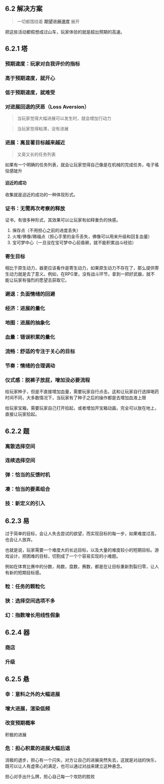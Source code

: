 ## 6.2 解决方案

> 一切都围绕着 **期望进展速度** 展开

把这些活动都假想成过山车，玩家体验的就是超出预期的高速。

## 6.2.1 塔

### 预期速度：玩家对自我评价的指标

### 高于预期速度，就开心

### 低于预期速度，就难受

### 对进展回退的厌恶（Loss Aversion）

> 当玩家觉得大幅进展可以发生时，就会增加行动力

> 当玩家觉得粘滞，没有进展

### 进展：离显著目标越来越近

> 又臭又长的任务列表

如果有一个明确的任务列表，就会让玩家觉得自己像是在机械的完成任务，电子徭役感陡升

#### 迫近的成功

收集就是迫近的成功的一种体现形式。

### 证书：无需再次考察的释放

证书，有很多种形式，其效果可以让玩家有如释重负的快感。

1. 保存点（不用担心之前的进度丢失）
1. 火堆/佛像/赐福点（担心手里的金币丢失，佛像可以用来升级和回复血量）
1. 宝可梦中心（一旦没在宝可梦中心前昏厥，就不能积累战斗经验）

### 寄生目标

相比于原生动力，器更应该看作是寄生动力，如果原生动力不存在了，那么提供寄生动力就是去了意义。例如，在RPG里，没有战斗环节，拿到一把好武器，就不能让玩家有强烈的愿望去获取它。


### 避退：负面情绪的回避

### 经济：进展的量化

### 地图：进展的抽象化

### 血量：错误积累的量化

### 流畅：舒适的专注于关心的目标

### 节奏：情绪的合理调动

### 仪式感：脱裤子放屁，增加没必要流程

给玩家种子，但是不直接增加血量，需要玩家自行点击。这和让玩家自行选择喝药时间不同，大多数情况下，当玩家有了种子之后的操作都是去增加血液上限

给玩家宝箱，需要玩家自己打开拾起，或者增加开宝箱动画，完全可以放在地上，直接让玩家拾起。    

## 6.2.2 题

### 离散选择空间

### 连续选择空间

### 弹：恰当的反馈时机

### 凑：恰当的要素组合

### 技：新定义的引入

## 6.2.3 易

过于简单的目标，会让人失去尝试的欲望，而实现目标的每一步，如果难度过高，也会让人放弃。

也就是说，玩家需要一个难度大的长远目标，以及大量的难度较小的短期目标。游戏设计，把困难的目标，切割成了一个个容易实现的小难题。

例如在体育比赛中的分数，局数，盘数，赛数，都是在让目标重新割裂归零，让人有新的短期目标感。

### 粒：任务的颗粒化

### 狭：选择空间选项不多

### 幻：指数增长用线性假象

## 6.2.4 器

### 商店

### 升级

## 6.2.5 悬

### 幸：意料之外的大幅进展

### 增大进展，渲染低频



### 改变预期概率

积极的进展

### 危：担心积累的进展大幅后退

消极的退步，担心有一个闪失，对方让自己的进展突然失去，这就是对战的快乐，既可以让人有虚荣心的满足，也可以通过对战来建立这种悬念。

担心对手出什么牌，担心自己每一个攻防的胜败